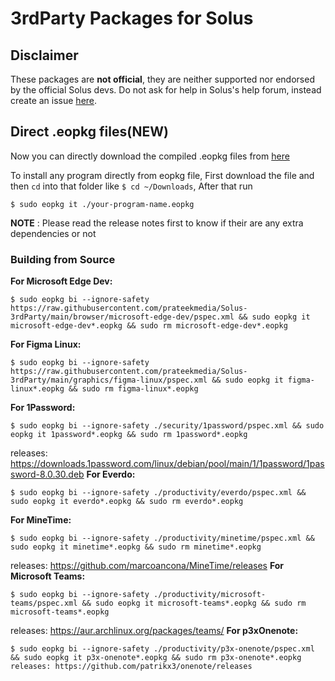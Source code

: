 # 3rdParty Packages for Solus

## Disclaimer
These packages are **not official**, they are neither supported nor endorsed by the official Solus devs. Do not ask for help in Solus's help forum, instead create an issue [here](https://github.com/circlenaut/Solus-3rdParty/issues).

## Direct .eopkg files(NEW)
Now you can directly download the compiled .eopkg files from [here](https://github.com/circlenaut/Solus-3rdParty/releases/latest)

To install any program directly from eopkg file, First download the file and then `cd` into that folder like `$ cd ~/Downloads`, After that run  
```
$ sudo eopkg it ./your-program-name.eopkg
```
**NOTE** : Please read the release notes first to know if their are any extra dependencies or not

### Building from Source

**For Microsoft Edge Dev:**  
```
$ sudo eopkg bi --ignore-safety https://raw.githubusercontent.com/prateekmedia/Solus-3rdParty/main/browser/microsoft-edge-dev/pspec.xml && sudo eopkg it microsoft-edge-dev*.eopkg && sudo rm microsoft-edge-dev*.eopkg
```
**For Figma Linux:**  
```
$ sudo eopkg bi --ignore-safety https://raw.githubusercontent.com/prateekmedia/Solus-3rdParty/main/graphics/figma-linux/pspec.xml && sudo eopkg it figma-linux*.eopkg && sudo rm figma-linux*.eopkg
```
**For 1Password:**  
```
$ sudo eopkg bi --ignore-safety ./security/1password/pspec.xml && sudo eopkg it 1password*.eopkg && sudo rm 1password*.eopkg
```
releases: https://downloads.1password.com/linux/debian/pool/main/1/1password/1password-8.0.30.deb
**For Everdo:**  
```
$ sudo eopkg bi --ignore-safety ./productivity/everdo/pspec.xml && sudo eopkg it everdo*.eopkg && sudo rm everdo*.eopkg
```
**For MineTime:**  
```
$ sudo eopkg bi --ignore-safety ./productivity/minetime/pspec.xml && sudo eopkg it minetime*.eopkg && sudo rm minetime*.eopkg
```
releases: https://github.com/marcoancona/MineTime/releases
**For Microsoft Teams:**  
```
$ sudo eopkg bi --ignore-safety ./productivity/microsoft-teams/pspec.xml && sudo eopkg it microsoft-teams*.eopkg && sudo rm microsoft-teams*.eopkg
```
releases: https://aur.archlinux.org/packages/teams/
**For p3xOnenote:**  
```
$ sudo eopkg bi --ignore-safety ./productivity/p3x-onenote/pspec.xml && sudo eopkg it p3x-onenote*.eopkg && sudo rm p3x-onenote*.eopkg
releases: https://github.com/patrikx3/onenote/releases
